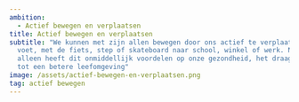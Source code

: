 ```yaml
---
ambition: 
  - Actief bewegen en verplaatsen
title: Actief bewegen en verplaatsen
subtitle: "We kunnen met zijn allen bewegen door ons actief te verplaatsen: te
  voet, met de fiets, step of skateboard naar school, winkel of werk. Niet
  alleen heeft dit onmiddellijk voordelen op onze gezondheid, het draagt ook bij
  tot een betere leefomgeving"
image: /assets/actief-bewegen-en-verplaatsen.png
tag: actief bewegen
---
```

